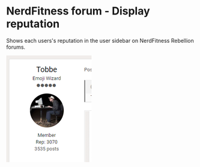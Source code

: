 NerdFitness forum - Display reputation
======================================

Shows each users's reputation in the user sidebar on NerdFitness Rebellion forums.

![Screenshot](docs/images/nf_rep.png)